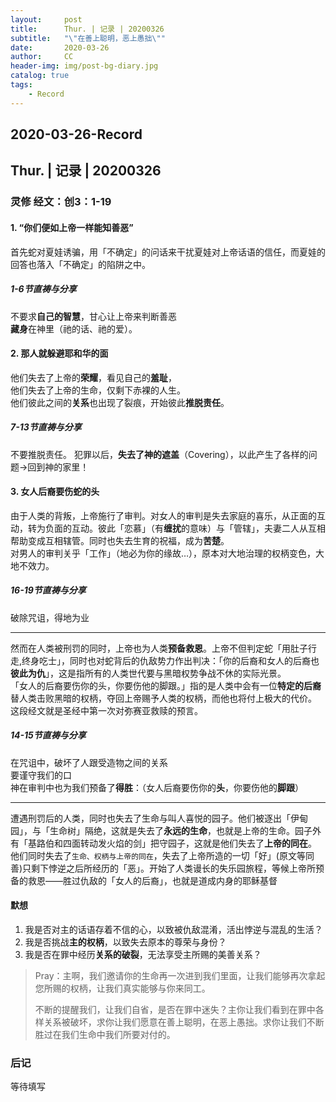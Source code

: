 ```yaml
---
layout:     post
title:      Thur. | 记录 | 20200326
subtitle:   "\"在善上聪明，恶上愚拙\""
date:       2020-03-26
author:     CC
header-img: img/post-bg-diary.jpg
catalog: true
tags:
    - Record
---
```


## 2020-03-26-Record

## Thur. | 记录 | 20200326

### 灵修 经文：创3：1-19

#### 1. “你们便如上帝一样能知善恶”

首先蛇对夏娃诱骗，用「不确定」的问话来干扰夏娃对上帝话语的信任，而夏娃的回答也落入「不确定」的陷阱之中。

##### 1-6节直祷与分享

不要求**自己的智慧**，甘心让上帝来判断善恶  
**藏身**在神里（祂的话、祂的爱）。

#### 2. 那人就躲避耶和华的面

他们失去了上帝的**荣耀**，看见自己的**羞耻**，  
他们失去了上帝的生命，仅剩下赤裸的人生。  
他们彼此之间的**关系**也出现了裂痕，开始彼此**推脱责任**。

##### 7-13节直祷与分享

不要推脱责任。
犯罪以后，**失去了神的遮盖**（Covering），以此产生了各样的问题→回到神的家里！

#### 3. 女人后裔要伤蛇的头

由于人类的背叛，上帝施行了审判。对女人的审判是失去家庭的喜乐，从正面的互动，转为负面的互动。彼此「恋慕」（有**缠扰**的意味）与「管辖」，夫妻二人从互相帮助变成互相辖管。同时也失去生育的祝福，成为**苦楚**。  
对男人的审判关乎「工作」（地必为你的缘故…），原本对大地治理的权柄变色，大地不效力。

##### 16-19节直祷与分享

破除咒诅，得地为业

----

然而在人类被刑罚的同时，上帝也为人类**预备救恩**。上帝不但判定蛇「用肚子行走,终身吃士」，同时也对蛇背后的仇敌势力作出判决：「你的后裔和女人的后裔也**彼此为仇**」，这是指所有的人类世代要与黑暗权势争战不休的实际光景。  
「女人的后裔要伤你的头，你要伤他的脚跟。」指的是人类中会有一位**特定的后裔**替人类击败黑暗的权柄，夺回上帝赐予人类的权柄，而他也将付上极大的代价。  
这段经文就是圣经中第一次对弥赛亚救赎的预言。

##### 14-15节直祷与分享

在咒诅中，破坏了人跟受造物之间的关系  
要谨守我们的口  
神在审判中也为我们预备了**得胜**：（女人后裔要伤你的**头**，你要伤他的**脚跟**）

----

遭遇刑罚后的人类，同时也失去了生命与叫人喜悦的园子。他们被逐出「伊甸园」，与「生命树」隔绝，这就是失去了**永远的生命**，也就是上帝的生命。园子外有「基路伯和四面转动发火焰的剑」把守园子，这就是他们失去了**上帝的同在**。  
他们同时失去了`生命、权柄与上帝的同在`，失去了上帝所造的一切「好」(原文等同善)只剩下悖逆之后所经历的「恶」。开始了人类谩长的失乐园旅程，等候上帝所预备的救恩——胜过仇敌的「女人的后裔」，也就是道成内身的耶稣基督

#### 默想

1. 我是否对主的话语存着不信的心，以致被仇敌混淆，活出悖逆与混乱的生活？
2. 我是否挑战**主的权柄**，以致失去原本的尊荣与身份？
3. 我是否在罪中经历**关系的破裂**，无法享受主所赐的美善关系？

> Pray：主啊，我们邀请你的生命再一次进到我们里面，让我们能够再次拿起您所赐的权柄，让我们真实能够与你来同工。
>  
> 不断的提醒我们，让我们自省，是否在罪中迷失？主你让我们看到在罪中各样关系被破坏，求你让我们愿意在善上聪明，在恶上愚拙。求你让我们不断胜过在我们生命中我们所要对付的。

### 后记

等待填写

